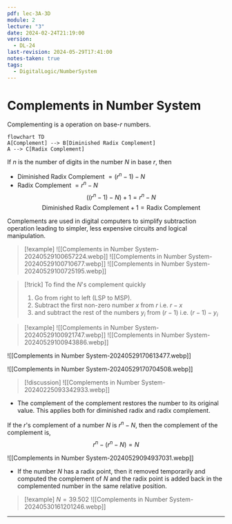 ```yaml
---
pdf: lec-3A-3D
module: 2
lecture: "3"
date: 2024-02-24T21:19:00
version:
  - DL-24
last-revision: 2024-05-29T17:41:00
notes-taken: true
tags:
  - DigitalLogic/NumberSystem
---
```

# Complements in Number System
Complementing is a operation on base-$r$ numbers.

```mermaid
flowchart TD
A[Complement] --> B[Diminished Radix Complement]
A --> C[Radix Complement]
```

If $n$ is the number of digits in the number $N$ in base $r$, then
- Diminished Radix Complement $= (r^n - 1) - N$
- Radix Complement $= r^n - N$
$$
((r^n - 1) - N) + 1 = r^n - N
$$
$$
\text{Diminished Radix Complement} + 1 = \text{Radix Complement}
$$

Complements are used in digital computers to simplify subtraction operation leading to simpler, less expensive circuits and logical manipulation.

> [!example] 
> ![[Complements in Number System-20240529100657224.webp]]
> ![[Complements in Number System-20240529100710677.webp]]
> ![[Complements in Number System-20240529100725195.webp]]

> [!trick] To find the $N$'s complement quickly
> 1. Go from right to left (LSP to MSP). 
> 2. Subtract the first non-zero number $x$ from $r$ i.e. $r - x$
> 3. and subtract the rest of the numbers $y_i$ from $(r - 1)$ i.e. $(r - 1) - y_i$ 

> [!example] 
> ![[Complements in Number System-20240529100921747.webp]]
> ![[Complements in Number System-20240529100943886.webp]]

![[Complements in Number System-20240529170613477.webp]]

![[Complements in Number System-20240529170704508.webp]]

> [!discussion] 
> ![[Complements in Number System-20240225093342933.webp]]

- The complement of the complement restores the number to its original value. This applies both for diminished radix and radix complement.

If the $r$'s complement of a number $N$ is $r^n - N$, then the complement of the complement is,
$$
r^n - (r^n - N) = N
$$

![[Complements in Number System-20240529094937031.webp]]

- If the number $N$ has a radix point, then it removed temporarily and computed the complement of $N$ and the radix point is added back in the complemented number in the same relative position.

> [!example] $N = 39.502$ 
> ![[Complements in Number System-20240530161201246.webp]]

---
